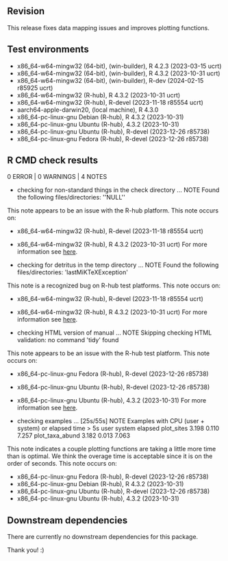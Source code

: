 ## Revision
This release fixes data mapping issues and improves plotting functions.

## Test environments
* x86_64-w64-mingw32 (64-bit), (win-builder), R 4.2.3 (2023-03-15 ucrt)
* x86_64-w64-mingw32 (64-bit), (win-builder), R 4.3.2 (2023-10-31 ucrt)
* x86_64-w64-mingw32 (64-bit), (win-builder), R-dev (2024-02-15 r85925 ucrt)
* x86_64-w64-mingw32 (R-hub), R 4.3.2 (2023-10-31 ucrt)
* x86_64-w64-mingw32 (R-hub), R-devel (2023-11-18 r85554 ucrt)
* aarch64-apple-darwin20, (local machine), R 4.3.0
* x86_64-pc-linux-gnu Debian (R-hub), R 4.3.2 (2023-10-31)
* x86_64-pc-linux-gnu Ubuntu (R-hub), 4.3.2 (2023-10-31)
* x86_64-pc-linux-gnu Ubuntu (R-hub), R-devel (2023-12-26 r85738)
* x86_64-pc-linux-gnu Fedora (R-hub), R-devel (2023-12-26 r85738)

## R CMD check results
0 ERROR | 0 WARNINGS | 4 NOTES

* checking for non-standard things in the check directory ... NOTE
Found the following files/directories:
  ''NULL''

This note appears to be an issue with the R-hub platform. This note occurs on:
* x86_64-w64-mingw32 (R-hub), R-devel (2023-11-18 r85554 ucrt)
* x86_64-w64-mingw32 (R-hub), R 4.3.2 (2023-10-31 ucrt)
For more information see [here](https://github.com/r-hub/rhub/issues/560).

* checking for detritus in the temp directory ... NOTE
Found the following files/directories:
  'lastMiKTeXException'

This note is a recognized bug on R-hub test platforms. This note occurs on:
* x86_64-w64-mingw32 (R-hub), R-devel (2023-11-18 r85554 ucrt)
* x86_64-w64-mingw32 (R-hub), R 4.3.2 (2023-10-31 ucrt)
For more information see [here](https://community.rstudio.com/t/prep-error-during-rhub-check-for-cran/159467).

* checking HTML version of manual ... NOTE
Skipping checking HTML validation: no command 'tidy' found

This note appears to be an issue with the R-hub test platform. This note occurs on:
* x86_64-pc-linux-gnu Fedora (R-hub), R-devel (2023-12-26 r85738)
* x86_64-pc-linux-gnu Ubuntu (R-hub), R-devel (2023-12-26 r85738)
* x86_64-pc-linux-gnu Ubuntu (R-hub), 4.3.2 (2023-10-31)
For more information see [here](https://stackoverflow.com/questions/74857062/rhub-cran-check-keeps-giving-html-note-on-fedora-test-no-command-tidy-found).

* checking examples ... [25s/55s] NOTE
Examples with CPU (user + system) or elapsed time > 5s
user system elapsed
plot_sites 3.198 0.110 7.257
plot_taxa_abund 3.182 0.013 7.063

This note indicates a couple plotting functions are taking a little more time than is optimal. We think the overage time is acceptable since it is on the order of seconds. This note occurs on:
* x86_64-pc-linux-gnu Fedora (R-hub), R-devel (2023-12-26 r85738)
* x86_64-pc-linux-gnu Debian (R-hub), R 4.3.2 (2023-10-31)
* x86_64-pc-linux-gnu Ubuntu (R-hub), R-devel (2023-12-26 r85738)
* x86_64-pc-linux-gnu Ubuntu (R-hub), 4.3.2 (2023-10-31)

## Downstream dependencies
There are currently no downstream dependencies for this package.

Thank you! :)
